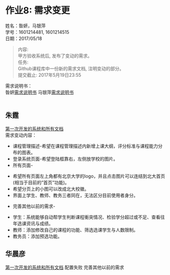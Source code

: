 ﻿# 作业8: 需求变更
姓名：昝妍，马银萍<br>
学号：1601214481, 1601214515<br>
日期：2017/05/18<br>

>内容:<br>
甲方验收系统后, 发布了变动的需求。<br>
>任务:<br>
Github课程库中一份新的需求文档, 注明变动的部分。<br>
>提交截止: 2017年5月19日23:55<br>

需求说明书： <br>昝妍[需求说明书](https://github.com/Leftears/oo/blob/master/hw2/%E4%BD%9C%E4%B8%9A2%E6%A1%88%E4%BE%8B%E8%AE%BE%E8%AE%A1.md)
马银萍[需求说明书](https://github.com/Ashlee1994/OO/blob/master/%E4%BD%9C%E4%B8%9A2/%E4%BD%9C%E4%B8%9A2%EF%BC%9A%E9%80%89%E8%AF%BE%E7%B3%BB%E7%BB%9F%E9%9C%80%E6%B1%82%E8%AF%B4%E6%98%8E%E4%B9%A6.doc)
<br>
<br>
## 朱霆
[第一次开发的系统和所有文档](https://github.com/locusxt/oo/tree/master/hw7)
<br>
需求变动内容：
+ 课程管理描述-希望在课程管理描述内新增上课大纲，评分标准与课程能力分布的图表。<br>
+ 登录系统页面-希望登陆框靠右，左侧放学校的图片。<br>
+ 所有页面-<br>
- 希望所有页面左上角都有北京大学的logo，并且点击图片可以连结到北大首页(相当于目前的”首页”功能)。<br>
- 希望分页上的小图可以改成北大校徽。<br>
- 界面上学生、教师、教务三者同在，无法区分目前使用者身分。<br>
+ 完善其他以前的需求-<br>
- 学生：系统能够自动帮学生判断课程衝突情况、检验学分超过或不足、查看往年选课资讯与成绩。<br>
- 教师：添加修改自己的课程的功能、筛选选课学生与人数限制。<br>
- 教务员：添加预选功能。<br>



## 华晨彦
[第一次开发的系统和所有文档](https://github.com/woooking/oo/tree/master/homework7)
配置失败
完善其他以前的需求

